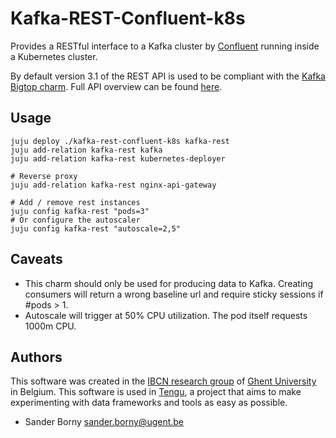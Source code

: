 # Kafka-REST-Confluent-k8s

Provides a RESTful interface to a Kafka cluster by [Confluent](https://www.confluent.io/) running inside a Kubernetes cluster.

By default version 3.1 of the REST API is used to be compliant with the [Kafka Bigtop charm](https://jujucharms.com/kafka/). Full API overview can be found [here](https://docs.confluent.io/3.1.0/kafka-rest/docs/api.html).

## Usage

```
juju deploy ./kafka-rest-confluent-k8s kafka-rest
juju add-relation kafka-rest kafka
juju add-relation kafka-rest kubernetes-deployer

# Reverse proxy
juju add-relation kafka-rest nginx-api-gateway

# Add / remove rest instances
juju config kafka-rest "pods=3"
# Or configure the autoscaler
juju config kafka-rest "autoscale=2,5"
```

## Caveats

- This charm should only be used for producing data to Kafka. Creating consumers will return a wrong baseline url and require sticky sessions if #pods > 1.
- Autoscale will trigger at 50% CPU utilization. The pod itself requests 1000m CPU.

## Authors

This software was created in the [IBCN research group](https://www.ibcn.intec.ugent.be/) of [Ghent University](https://www.ugent.be/en) in Belgium. This software is used in [Tengu](https://tengu.io), a project that aims to make experimenting with data frameworks and tools as easy as possible.

 - Sander Borny <sander.borny@ugent.be>